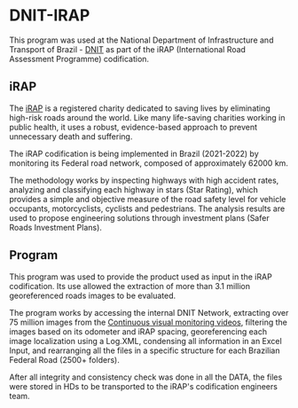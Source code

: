 # DNIT-IRAP
This program was used at the National Department of Infrastructure and Transport of Brazil - [DNIT](https://www.gov.br/dnit/) as part of the iRAP (International Road Assessment Programme) codification.

## iRAP
The [iRAP](https://irap.org/) is a registered charity dedicated to saving lives by eliminating high-risk roads around the world. Like many life-saving charities working in public health, it uses a robust, evidence-based approach to prevent unnecessary death and suffering.

The iRAP codification is being implemented in Brazil (2021-2022) by monitoring its Federal road network, composed of approximately 62000 km.

The methodology works by inspecting highways with high accident rates, analyzing and classifying each highway in stars (Star Rating), which provides a simple and objective measure of the road safety level for vehicle occupants, motorcyclists, cyclists and pedestrians. The analysis results are used to propose engineering solutions through investment plans (Safer Roads Investment Plans).

## Program
This program was used to provide the product used as input in the iRAP codification. Its use allowed the extraction of more than 3.1 million georeferenced roads images to be evaluated.

The program works by accessing the internal DNIT Network, extracting over 75 million images from the [Continuous visual monitoring videos](https://github.com/victordalosto/DNIT-LVC), filtering the images based on its odometer and iRAP spacing, georeferencing each image localization using a Log.XML, condensing all information in an Excel Input, and rearranging all the files in a specific structure for each Brazilian Federal Road (2500+ folders).

After all integrity and consistency check was done in all the DATA, the files were stored in HDs to be transported to the iRAP's codification engineers team.
